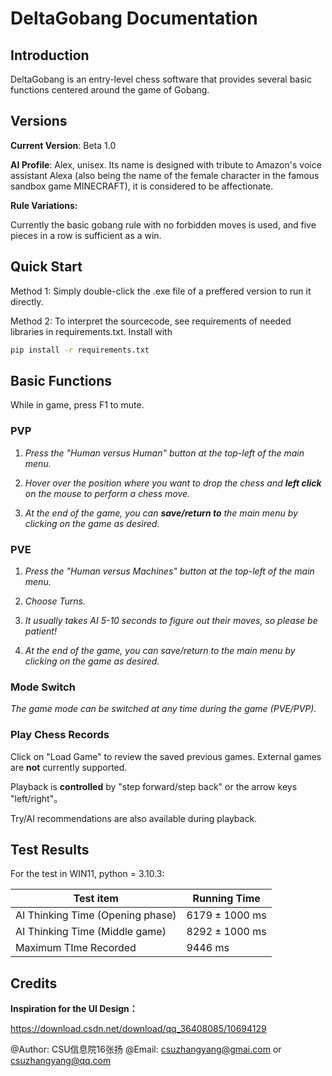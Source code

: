 # DeltaGobang Documentation

## Introduction

DeltaGobang is an entry-level chess software that provides several basic functions centered around the game of Gobang.



## Versions

**Current Version**: Beta 1.0

**AI Profile**:  Alex, unisex. Its name is designed with tribute to Amazon's voice assistant Alexa (also being the name of the female character in the famous sandbox game MINECRAFT), it is considered to be affectionate.

**Rule Variations:** 

Currently the basic gobang rule with no forbidden moves is used, and five pieces in a row is sufficient as a win.



## Quick Start

Method 1: Simply double-click the .exe file of a preffered version to run it directly.

Method 2: To interpret the sourcecode, see requirements of needed libraries in requirements.txt. Install with

```bash
pip install -r requirements.txt
```



## Basic Functions

While in game, press F1 to mute.

### PVP



1. *Press the "Human versus Human" button at the top-left of the main menu.*

2. *Hover over the position where you want to drop the chess and **left click** on the mouse to perform a chess move.*

3. *At the end of the game, you can **save/return to** the main menu by clicking on the game as desired.*

   

### PVE



1. *Press the "Human versus Machines" button at the top-left of the main menu.*

2. *Choose Turns.* 

3. *It usually takes AI 5-10 seconds to figure out their moves, so please be patient!*

4. *At the end of the game, you can save/return to the main menu by clicking on the game as desired.*

   

### Mode Switch

*The game mode can be switched at any time during the game (PVE/PVP).*



### Play Chess Records

Click on "Load Game" to review the saved previous games. External games are **not** currently supported.

Playback is **controlled** by "step forward/step back" or the arrow keys "left/right"。

Try/AI recommendations are also available during playback.



## Test Results

For the test in WIN11, python = 3.10.3:

| Test item                        | Running Time       |
| -------------------------------- | ------------------ |
| AI Thinking Time (Opening phase) | $6179 \pm 1000$ ms |
| AI Thinking Time (Middle game)   | $8292 \pm 1000$ ms |
| Maximum TIme Recorded            | $9446$ ms          |



## Credits

**Inspiration for the UI Design：**

https://download.csdn.net/download/qq_36408085/10694129

@Author: CSU信息院16张扬 @Email: csuzhangyang@gmai.com  or csuzhangyang@qq.com

